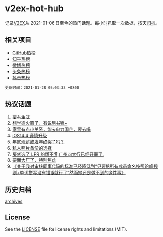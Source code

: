 # v2ex-hot-hub

 记录[V2EX](https://www.v2ex.com/)从 2021-01-06 日至今的热门话题。每小时抓取一次数据，按天[归档](archives)。
 
 ## 相关项目

- [GitHub热榜](https://github.com/lonnyzhang423/github-hot-hub)
- [知乎热榜](https://github.com/lonnyzhang423/zhihu-hot-hub)
- [微博热榜](https://github.com/lonnyzhang423/weibo-hot-hub)
- [头条热榜](https://github.com/lonnyzhang423/toutiao-hot-hub)
- [抖音热榜](https://github.com/lonnyzhang423/douyin-hot-hub)


 `更新时间：2021-01-28 05:03:33 +0800`

## 热议话题

1. [要有生活](https://www.v2ex.com/t/748746)
1. [想学造火箭了，有说明书嘛~](https://www.v2ex.com/t/748922)
1. [家里有点小关系，能去电力国企，要去吗](https://www.v2ex.com/t/748951)
1. [iOS14.4 谨慎升级](https://www.v2ex.com/t/748810)
1. [年底涨薪或发年终奖了吗？](https://www.v2ex.com/t/748760)
1. [私人照片备份的选择](https://www.v2ex.com/t/748801)
1. [房贷选了 LPR 的慌不慌,广州四大行已经开宰了.](https://www.v2ex.com/t/748891)
1. [要面大厂了，特别焦虑](https://www.v2ex.com/t/748756)
1. [《关于我对审核同事代码的标准已经降低到“只要把所有成员命名按照驼峰规则+单词拼写没有错误就行了”然而她还是做不到的这件事》](https://www.v2ex.com/t/748956)

## 历史归档

[archives](archives)

## License

See the [LICENSE](LICENSE) file for license rights and limitations (MIT).
